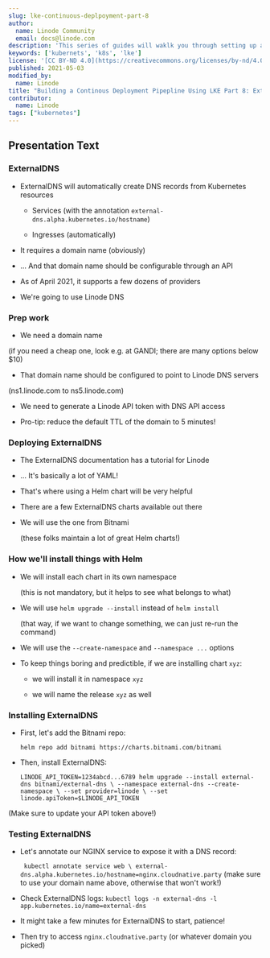 ```yaml
---
slug: lke-continuous-deplpoyment-part-8
author:
  name: Linode Community
  email: docs@linode.com
description: 'This series of guides will waklk you through setting up a continous deployment pipeline on LKE.'
keywords: ['kubernets', 'k8s', 'lke']
license: '[CC BY-ND 4.0](https://creativecommons.org/licenses/by-nd/4.0)'
published: 2021-05-03
modified_by:
  name: Linode
title: "Building a Continous Deployment Pipepline Using LKE Part 8: External DNS"
contributor:
  name: Linode
tags: ["kubernetes"]
---
```


## Presentation Text

### ExternalDNS

- ExternalDNS will automatically create DNS records from Kubernetes resources

    - Services (with the annotation `external-dns.alpha.kubernetes.io/hostname`)

    - Ingresses (automatically)

- It requires a domain name (obviously)

- ... And that domain name should be configurable through an API

- As of April 2021, it supports a few dozens of providers

- We're going to use Linode DNS

### Prep work

- We need a domain name

(if you need a cheap one, look e.g. at GANDI; there are many options below $10)

- That domain name should be configured to point to Linode DNS servers

(ns1.linode.com to ns5.linode.com)

- We need to generate a Linode API token with DNS API access

- Pro-tip: reduce the default TTL of the domain to 5 minutes!

### Deploying ExternalDNS

- The ExternalDNS documentation has a tutorial for Linode

- ... It's basically a lot of YAML!

- That's where using a Helm chart will be very helpful

- There are a few ExternalDNS charts available out there

- We will use the one from Bitnami

    (these folks maintain a lot of great Helm charts!)

### How we'll install things with Helm

- We will install each chart in its own namespace

    (this is not mandatory, but it helps to see what belongs to what)

- We will use `helm upgrade --install` instead of `helm install`

    (that way, if we want to change something, we can just re-run the command)

- We will use the `--create-namespace` and `--namespace ...` options

- To keep things boring and predictible, if we are installing chart `xyz`:

    - we will install it in namespace `xyz`

    - we will name the release `xyz` as well

### Installing ExternalDNS

- First, let's add the Bitnami repo:

    ```helm repo add bitnami https://charts.bitnami.com/bitnami```

- Then, install ExternalDNS:

    ```LINODE_API_TOKEN=1234abcd...6789 helm upgrade --install external-dns bitnami/external-dns \ --namespace external-dns --create-namespace \ --set provider=linode \ --set linode.apiToken=$LINODE_API_TOKEN```

(Make sure to update your API token above!)

### Testing ExternalDNS

- Let's annotate our NGINX service to expose it with a DNS record:

    ``` kubectl annotate service web \ external-dns.alpha.kubernetes.io/hostname=nginx.cloudnative.party```
(make sure to use your domain name above, otherwise that won't work!)

- Check ExternalDNS logs:
    ```kubectl logs -n external-dns -l app.kubernetes.io/name=external-dns```

- It might take a few minutes for ExternalDNS to start, patience!

- Then try to access `nginx.cloudnative.party` (or whatever domain you picked)


